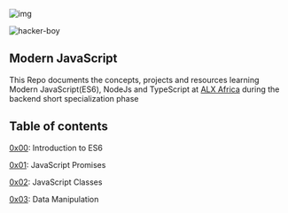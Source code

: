 ![img](https://assets.imaginablefutures.com/media/images/ALX_Logo.max-200x150.png)


![hacker-boy](https://media4.giphy.com/media/RbDKaczqWovIugyJmW/200w.webp?cid=ecf05e470596lw1xdle2khnjie20rnxr0zjax30rkoi0l8ue&ep=v1_gifs_search&rid=200w.webp&ct=g)

## Modern JavaScript

This Repo documents the concepts, projects and resources learning Modern JavaScript(ES6), NodeJs and TypeScript at [ALX Africa](www.alxafrica.com) during the backend short specialization phase

## Table of contents
[0x00](0x00-ES6_basic): Introduction to ES6

[0x01](0x01-ES6_promise): JavaScript Promises

[0x02](0x02-ES6_classes): JavaScript Classes

[0x03](0x03-ES6_data_manipulation): Data Manipulation
